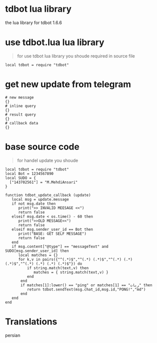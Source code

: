 # tdbot lua library
the lua library for tdbot 1.6.6

# use tdbot.lua lua library 
> for use tdbot lua library you shoude required in source file
```
local tdbot = require "tdbot"
```
# get new update from telegram
```
# new message
{}
# inline query
{}
# result query
{}
# callback data
{}
```
# base source code
> for handel update you shoude 
```
local tdbot = require "tdbot"
local Bot = 1234567890
local SUDO = {
  ["143702561"] = "M.MehdiAnsari"
}

function tdbot_update_callback (update) 
   local msg = update.message
   if not msg.date then
      print(">> INVALID MEESAGE <<")
      return false
   elseif msg.date < os.time() - 60 then
      print(">>OLD MESSAGE<<")
      return false
   elseif msg.sender_user_id == Bot then
      print("BASE: GET SELF MESSAGE")
      return false
   end
   if msg.content["@type"] == "messageText" and SUDO[msg.sender_user_id] then
      local matches = {}
      for k,v in pairs({"^(.*)$","^(.*) (.*)$","^(.*) (.*) (.*)$","^(.*) (.*) (.*) (.*)$"}) do
          if string.match(text,v) then
             matches = { string.match(text,v) } 
          end
       end
       if matches[1]:lower() == "ping" or matches[1] == "ربات" then
          return tdbot.sendText(msg.chat_id,msg.id,"PONG!","md")
       end
   end
end
```
# Translations
persian
